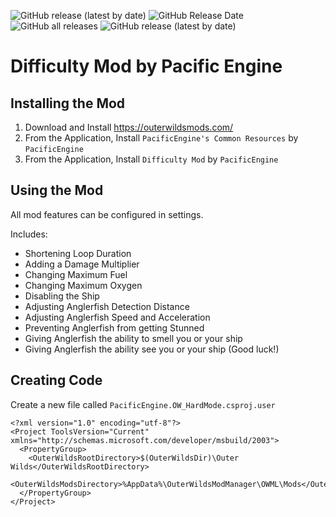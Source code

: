 ![GitHub release (latest by date)](https://img.shields.io/github/v/release/PacificEngine/OW_HardMode?style=flat-square)
![GitHub Release Date](https://img.shields.io/github/release-date/PacificEngine/OW_HardMode?label=last%20release&style=flat-square)
![GitHub all releases](https://img.shields.io/github/downloads/PacificEngine/OW_HardMode/total?style=flat-square)
![GitHub release (latest by date)](https://img.shields.io/github/downloads/PacificEngine/OW_HardMode/latest/total?style=flat-square)

# Difficulty Mod by Pacific Engine

## Installing the Mod
1) Download and Install https://outerwildsmods.com/
1) From the Application, Install `PacificEngine's Common Resources` by `PacificEngine`
1) From the Application, Install `Difficulty Mod` by `PacificEngine`

## Using the Mod
All mod features can be configured in settings.

Includes:
* Shortening Loop Duration
* Adding a Damage Multiplier
* Changing Maximum Fuel
* Changing Maximum Oxygen
* Disabling the Ship
* Adjusting Anglerfish Detection Distance
* Adjusting Anglerfish Speed and Acceleration
* Preventing Anglerfish from getting Stunned
* Giving Anglerfish the ability to smell you or your ship
* Giving Anglerfish the ability see you or your ship (Good luck!)

## Creating Code
Create a new file called `PacificEngine.OW_HardMode.csproj.user`
```text/xml
<?xml version="1.0" encoding="utf-8"?>
<Project ToolsVersion="Current" xmlns="http://schemas.microsoft.com/developer/msbuild/2003">
  <PropertyGroup>
    <OuterWildsRootDirectory>$(OuterWildsDir)\Outer Wilds</OuterWildsRootDirectory>
    <OuterWildsModsDirectory>%AppData%\OuterWildsModManager\OWML\Mods</OuterWildsModsDirectory>
  </PropertyGroup>
</Project>
```
